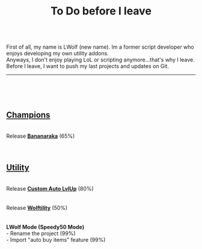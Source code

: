 <b><center><h1>To Do before I leave</center></h1></b>
<br>
<br>
<br>
First of all, my name is LWolf (new name). Im a former script developer who enjoys developing my own utility addons.<br>
Anyways, I don't enjoy playing LoL or scripting anymore...that's why I leave.<br>
Before I leave, I want to push my last projects and updates on Git.
<hr>
<br>
<br>
<br>
<h2><u>Champions</u></h2>
<br>
Release <b><u>Bananaraka</b></u> (65%)
<br>
<br>
<br>
<h2><u>Utility</u></h2>
<br>
Release <b><u>Custom Auto LvlUp</b></u> (80%)
<br>
<br>
<br>
Release <b><u>Wolftility</u></b> (50%)
<br>
<br>
<br>
<b>LWolf Mode (Speedy50 Mode)</b>
<br>
- Rename the project (99%)
<br>
- Import "auto buy items" feature (99%)
